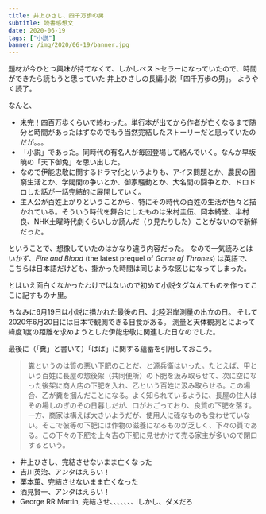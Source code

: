 ```yaml
---
title: 井上ひさし、四千万歩の男
subtitle: 読書感想文
date: 2020-06-19
tags: ["小説"]
banner: /img/2020/06-19/banner.jpg
---
```

題材が今ひとつ興味が持てなくて、しかしベストセラーになっていたので、時間ができたら読もうと思っていた
井上ひさしの長編小説「四千万歩の男」。
ようやく読了。

なんと、

* 未完！四百万歩くらいで終わった。単行本が出てから作者が亡くなるまで随分と時間があったはずなのでもう当然完結したストーリーだと思っていたのだが。。。
* 「小説」であった。同時代の有名人が毎回登場して絡んでいく。なんか早坂暁の「天下御免」を思い出した。
* なので伊能忠敬に関するドラマ化というよりも、アイヌ問題とか、農民の困窮生活とか、学閥間の争いとか、御家騒動とか、大名間の闘争とか、ドロドロした話が一話完結的に展開していく。
* 主人公が百姓上がりということから、特にその時代の百姓の生活が色々と描かれている。そういう時代を舞台にしたものは米村圭伍、岡本綺堂、半村良、NHK土曜時代劇くらいしか読んだ（り見たりした）ことがないので新鮮だった。

ということで、想像していたのはかなり違う内容だった。
なので一気読みとはいかず、*Fire and Blood* (the latest prequel of *Game of Thrones*) は英語で、こちらは日本語だけども、掛かった時間は同じような感じになってしまった。

とはいえ面白くなかったわけではないので初めて小説タグなんてものを作ってここに記すものナ里。

ちなみに6月19日は小説に描かれた最後の日、北陸沿岸測量の出立の日。
そして2020年6月20日には日本で観測できる日食がある。
測量と天体観測とによって緯度1度の距離を求めようとした伊能忠敬に関連した日なのでした。

最後に（「糞」と書いて）「ばば」に関する蘊蓄を引用しておこう。

> 糞というのは質の悪い下肥のことだ、と源兵衛はいった。たとえば、甲という百姓に長屋の惣後架（共同便所）の下肥を汲み取らせて、次に空になった後架に商人店の下肥を入れ、乙という百姓に汲み取らせる。この場合、乙が糞を摑んだことになる。よく知られているように、長屋の住人はその場しのぎのその日暮しだが、口がおごっており、良質の下肥を落す。一方、商家は構えば大きいようだが、使用人に碌なものも食わせていない。そこで彼等の下肥には作物の滋養になるものが乏しく、下々の質である。この下々の下肥を上々吉の下肥に見せかけて売る家主が多いので閉口するという。


* 井上ひさし、完結させないまま亡くなった
* 吉川英治、アンタはえらい！
* 栗本薫、完結させないまま亡くなった
* 酒見賢一、アンタはえらい！
* George RR Martin, 完結させ、、、、、、、しかし、ダメだろ
